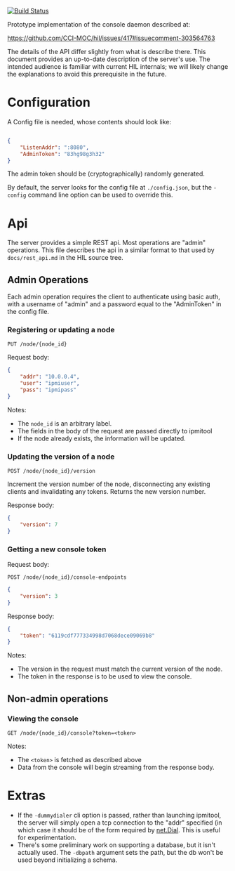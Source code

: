 [![Build Status][travis-img]][travis]

Prototype implementation of the console daemon described at:

<https://github.com/CCI-MOC/hil/issues/417#issuecomment-303564763>

The details of the API differ slightly from what is describe there. This
document provides an up-to-date description of the server's use. The
intended audience is familiar with current HIL internals; we will likely
change the explanations to avoid this prerequisite in the future.

# Configuration

A Config file is needed, whose contents should look like:


```json

{
    "ListenAddr": ":8080",
    "AdminToken": "83hg98g3h32"
}
```

The admin token should be (cryptographically) randomly generated.

By default, the server looks for the config file at `./config.json`, but
the `-config` command line option can be used to override this.

# Api

The server provides a simple REST api. Most operations are "admin"
operations. This file describes the api in a similar format to that used
by `docs/rest_api.md` in the HIL source tree.

## Admin Operations

Each admin operation requires the client to authenticate using basic
auth, with a username of "admin" and a password equal to the
"AdminToken" in the config file.

### Registering or updating a node

`PUT /node/{node_id}`

Request body:

```json
{
    "addr": "10.0.0.4",
    "user": "ipmiuser",
    "pass": "ipmipass"
}
```

Notes:

* The `node_id` is an arbitrary label.
* The fields in the body of the request are passed directly to ipmitool
* If the node already exists, the information will be updated.

### Updating the version of a node

`POST /node/{node_id}/version`

Increment the version number of the node, disconnecting any existing
clients and invalidating any tokens.  Returns the new version number.

Response body:

```json
{
    "version": 7
}
```

### Getting a new console token

Request body:

`POST /node/{node_id}/console-endpoints`

```json
{
    "version": 3
}
```

Response body:

```json
{
    "token": "6119cdf777334998d7068dece09069b8"
}
```

Notes:

* The version in the request must match the current version of the node.
* The token in the response is to be used to view the console.

## Non-admin operations


### Viewing the console

`GET /node/{node_id}/console?token=<token>`

Notes:

* The `<token>` is fetched as described above
* Data from the console will begin streaming from the response body.

# Extras

* If the `-dummydialer` cli option is passed, rather than launching
  ipmitool, the server will simply open a tcp connection to the
  "addr" specified (in which case it should be of the form required
  by [net.Dial][1]. This is useful for experimentation.
* There's some preliminary work on supporting a database, but it isn't
  actually used. The `-dbpath` argument sets the path, but the db won't
  be used beyond initializing a schema.

[1]: https://golang.org/pkg/net/#Dial

[travis]: https://travis-ci.org/zenhack/console-service
[travis-img]: https://travis-ci.org/zenhack/console-service.svg?branch=master
